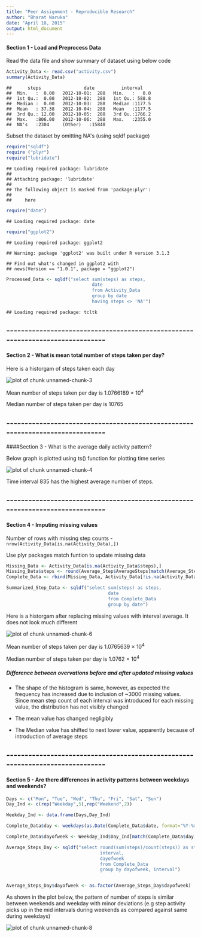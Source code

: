 ```yaml
---
title: "Peer Assignment - Reproducible Research"
author: "Bharat Naruka"
date: "April 18, 2015"
output: html_document
---
```


#### Section 1 - Load and Preprocess Data

Read the data file and show summary of dataset using below code


```r
Activity_Data <- read.csv("activity.csv")
summary(Activity_Data)
```

```
##      steps                date          interval     
##  Min.   :  0.00   2012-10-01:  288   Min.   :   0.0  
##  1st Qu.:  0.00   2012-10-02:  288   1st Qu.: 588.8  
##  Median :  0.00   2012-10-03:  288   Median :1177.5  
##  Mean   : 37.38   2012-10-04:  288   Mean   :1177.5  
##  3rd Qu.: 12.00   2012-10-05:  288   3rd Qu.:1766.2  
##  Max.   :806.00   2012-10-06:  288   Max.   :2355.0  
##  NA's   :2304     (Other)   :15840
```

Subset the dataset by omitting NA's (using sqldf package)


```r
require("sqldf")
require ("plyr")
require("lubridate")
```

```
## Loading required package: lubridate
## 
## Attaching package: 'lubridate'
## 
## The following object is masked from 'package:plyr':
## 
##     here
```

```r
require("date")
```

```
## Loading required package: date
```

```r
require("ggplot2")
```

```
## Loading required package: ggplot2
```

```
## Warning: package 'ggplot2' was built under R version 3.1.3
```

```
## Find out what's changed in ggplot2 with
## news(Version == "1.0.1", package = "ggplot2")
```

```r
Processed_Data <- sqldf("select sum(steps) as steps, 
                                date
                                from Activity_Data 
                                group by date 
                                having steps <> 'NA'")
```

```
## Loading required package: tcltk
```
## ------------------------------------------------------------------------------
#### Section 2 - What is mean total number of steps taken per day?

Here is a historgam of steps taken each day

![plot of chunk unnamed-chunk-3](figure/unnamed-chunk-3-1.png) 

Mean number of steps taken per day is 1.0766189 &times; 10<sup>4</sup>

Median number of steps taken per day is 10765

## ------------------------------------------------------------------------------

####Section 3 - What is the average daily activity pattern?

Below graph is plotted using ts() function for plotting time series

![plot of chunk unnamed-chunk-4](figure/unnamed-chunk-4-1.png) 

Time interval 835 has the highest average number of steps.

## ------------------------------------------------------------------------------

#### Section 4 - Imputing missing values

Number of rows with missing step counts - `nrow(Activity_Data[is.na(Activity_Data),])`

Use plyr packages match funtion to update missing data


```r
Missing_Data <- Activity_Data[is.na(Activity_Data$steps),]
Missing_Data$steps <- round(Average_Step$AverageSteps[match(Average_Step$interval, Missing_Data$interval)])
Complete_Data <- rbind(Missing_Data, Activity_Data[!is.na(Activity_Data$steps),])

Summarized_Step_Data <- sqldf("select sum(steps) as steps, 
                                      date
                                      from Complete_Data 
                                      group by date")
```

Here is a historgam after replacing missing values with interval average. It does not look much different

![plot of chunk unnamed-chunk-6](figure/unnamed-chunk-6-1.png) 

Mean number of steps taken per day is 1.0765639 &times; 10<sup>4</sup>

Median number of steps taken per day is 1.0762 &times; 10<sup>4</sup>


##### Difference between overvations before and after updated missing values
* The shape of the histogram is same, however, as expected the frequency has increased due to inclusion of ~3000 missing values. Since mean step count of each interval was introduced for each missing value, the distribution has not visibly changed

* The mean value has changed negligibly

* The Median value has shifted to next lower value, apparently because of introduction of average steps

## ------------------------------------------------------------------------------

#### Section 5 - Are there differences in activity patterns between weekdays and weekends?



```r
Days <- c("Mon", "Tue", "Wed", "Thu", "Fri", "Sat", "Sun")
Day_Ind <- c(rep("Weekday",5),rep("Weekend",2))

Weekday_Ind <- data.frame(Days,Day_Ind)

Complete_Data$day <- weekdays(as.Date(Complete_Data$date, format="%Y-%m-%d"),abbreviate=TRUE)

Complete_Data$dayofweek <- Weekday_Ind$Day_Ind[match(Complete_Data$day,Weekday_Ind$Days)]

Average_Steps_Day <- sqldf("select round(sum(steps)/count(steps)) as step, 
                                   interval, 
                                   dayofweek 
                                   from Complete_Data 
                                   group by dayofweek, interval")


Average_Steps_Day$dayofweek <- as.factor(Average_Steps_Day$dayofweek)
```

As shown in the plot below, the pattern of number of steps is similar between weekends and weekday with minor deviations (e.g step activity picks up in the mid intervals during weekends as compared against same during weekdays)

![plot of chunk unnamed-chunk-8](figure/unnamed-chunk-8-1.png) 

